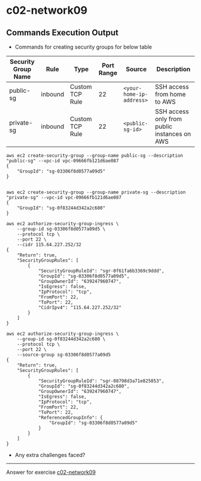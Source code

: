 # c02-network09

## Commands Execution Output

- Commands for creating security groups for below table

|Security Group Name|Rule|Type|Port Range|Source|Description
|---|---|---|---|---|---|
|public-sg|inbound|Custom TCP Rule|22|`<your-home-ip-address>`|SSH access from home to AWS|
|private-sg|inbound|Custom TCP Rule|22|`<public-sg-id>`|SSH access only from public instances on AWS|

```
aws ec2 create-security-group --group-name public-sg --description "public-sg" --vpc-id vpc-09666fb121d6ae087
{
    "GroupId": "sg-03306f8d0577a09d5"
}


aws ec2 create-security-group --group-name private-sg --description "private-sg" --vpc-id vpc-09666fb121d6ae087
{
    "GroupId": "sg-0f83244d342a2c680"
}

aws ec2 authorize-security-group-ingress \
    --group-id sg-03306f8d0577a09d5 \
    --protocol tcp \
    --port 22 \
    --cidr 115.64.227.252/32
{
    "Return": true,
    "SecurityGroupRules": [
        {
            "SecurityGroupRuleId": "sgr-0f61fa6b3369c9ddd",
            "GroupId": "sg-03306f8d0577a09d5",
            "GroupOwnerId": "639247960747",
            "IsEgress": false,
            "IpProtocol": "tcp",
            "FromPort": 22,
            "ToPort": 22,
            "CidrIpv4": "115.64.227.252/32"
        }
    ]
}

aws ec2 authorize-security-group-ingress \
    --group-id sg-0f83244d342a2c680 \
    --protocol tcp \
    --port 22 \
    --source-group sg-03306f8d0577a09d5
{
    "Return": true,
    "SecurityGroupRules": [
        {
            "SecurityGroupRuleId": "sgr-08798d3a71e825853",
            "GroupId": "sg-0f83244d342a2c680",
            "GroupOwnerId": "639247960747",
            "IsEgress": false,
            "IpProtocol": "tcp",
            "FromPort": 22,
            "ToPort": 22,
            "ReferencedGroupInfo": {
                "GroupId": "sg-03306f8d0577a09d5"
            }
        }
    ]
}
```

- Any extra challenges faced?


<!-- Don't change anything below this point-->
***
Answer for exercise [c02-network09](https://github.com/devopsacademyau/academy/blob/893381c6f0b69434d9e8597d3d4b1c17f9bc1371/classes/02class/exercises/c02-network09/README.md)